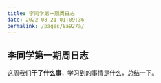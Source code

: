 ```yaml
---
title: 李同学第一期周日志
date: 2022-08-21 01:09:36
permalink: /pages/8a927a/
---
```


## 李同学第一期周日志

这周我们**干了什么事**，学习到的事情是什么，总结一下。


